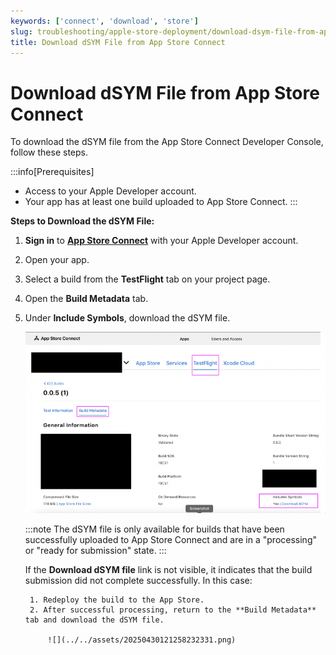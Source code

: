 ```yaml
---
keywords: ['connect', 'download', 'store']
slug: troubleshooting/apple-store-deployment/download-dsym-file-from-app-store-connect
title: Download dSYM File from App Store Connect
---
```


# Download dSYM File from App Store Connect

To download the dSYM file from the App Store Connect Developer Console, follow these steps.

:::info[Prerequisites]
- Access to your Apple Developer account.
- Your app has at least one build uploaded to App Store Connect.
:::

**Steps to Download the dSYM File:**

1. **Sign in** to **[App Store Connect](https://appstoreconnect.apple.com/)** with your Apple Developer account.  
2. Open your app.  
3. Select a build from the **TestFlight** tab on your project page.  
4. Open the **Build Metadata** tab.  
5. Under **Include Symbols**, download the dSYM file.  

    ![](../../assets/20250430121257965718.png)

    :::note
    The dSYM file is only available for builds that have been successfully uploaded to App Store Connect and are in a "processing" or "ready for submission" state.
    :::

    If the **Download dSYM file** link is not visible, it indicates that the build submission did not complete successfully. In this case:

        1. Redeploy the build to the App Store.  
        2. After successful processing, return to the **Build Metadata** tab and download the dSYM file.  

            ![](../../assets/20250430121258232331.png)
